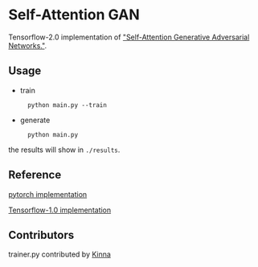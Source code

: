# Self-Attention GAN
Tensorflow-2.0 implementation of ["Self-Attention Generative Adversarial Networks."](https://arxiv.org/abs/1805.08318).
## Usage

* train

        python main.py --train

* generate
    
        python main.py

the results will show in `./results`.

## Reference
[pytorch implementation](https://github.com/heykeetae/Self-Attention-GAN)

[Tensorflow-1.0 implementation](https://github.com/taki0112/Self-Attention-GAN-Tensorflow)

## Contributors
trainer.py contributed by [Kinna](https://github.com/KinnaChen)
